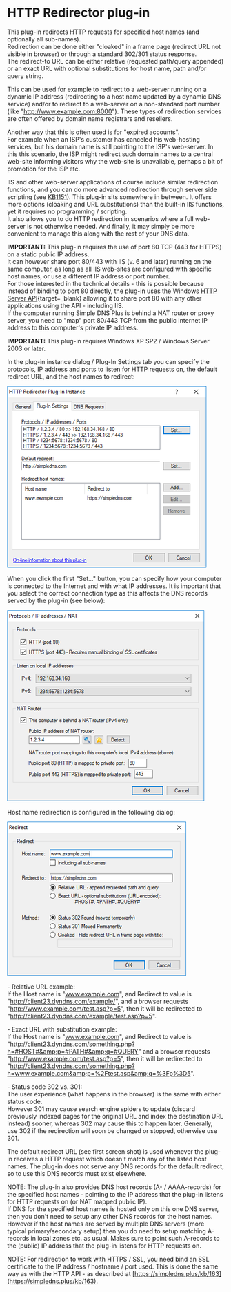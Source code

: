 ﻿---
category: 8
frontpage: false
comments: true
refs: 110,148,147
created-utc: 2019-01-01
modified-utc: 2021-10-28
---
# HTTP Redirector plug-in

This plug-in redirects HTTP requests for specified host names (and optionally all sub-names).  
Redirection can be done either "cloaked" in a frame page (redirect URL not visible in browser) or through a standard 302/301 status response.  
The redirect-to URL can be either relative (requested path/query appended) or an exact URL with optional substitutions for host name, path and/or query string.

This can be used for example to redirect to a web-server running on a dynamic IP address (redirecting to a host name updated by a dynamic DNS service) and/or to redirect to a web-server on a non-standard port number (like "http://www.example.com:8000"). These types of redirection services are often offered by domain name registrars and resellers.

Another way that this is often used is for "expired accounts".  
For example when an ISP's customer has canceled his web-hosting services, but his domain name is still pointing to the ISP's web-server. In this this scenario, the ISP might redirect such domain names to a central web-site informing visitors why the web-site is unavailable, perhaps a bit of promotion for the ISP etc.

IIS and other web-server applications of course include similar redirection functions, and you can do more advanced redirection through server side scripting (see [KB1151](https://simpledns.plus/kb/148)). This plug-in sits somewhere in between. It offers more options (cloaking and URL substitutions) than the built-in IIS functions, yet it requires no programming / scripting.  
It also allows you to do HTTP redirection in scenarios where a full web-server is not otherwise needed. And finally, it may simply be more convenient to manage this along with the rest of your DNS data.

**IMPORTANT:** This plug-in requires the use of port 80 TCP (443 for HTTPS) on a static public IP address.  
It can however share port 80/443 with IIS (v. 6 and later) running on the same computer, as long as all IIS web-sites are configured with specific host names, or use a different IP address or port number.  
For those interested in the technical details - this is possible because instead of binding to port 80 directly, the plug-in uses the Windows [HTTP Server API](http://msdn.microsoft.com/en-us/library/aa364510(vs.85).aspx){target=_blank} allowing it to share port 80 with any other applications using the API - including IIS.  
If the computer running Simple DNS Plus is behind a NAT router or proxy server, you need to "map" port 80/443 TCP from the public Internet IP address to this computer's private IP address.

**IMPORTANT:** This plug-in requires Windows XP SP2 / Windows Server 2003 or later.

In the plug-in instance dialog / Plug-In Settings tab you can specify the protocols, IP address and ports to listen for HTTP requests on, the default redirect URL, and the host names to redirect:

![](img/179/1.png)

When you click the first "Set..." button, you can specify how your computer is connected to the Internet and with what IP addresses. It is important that you select the correct connection type as this affects the DNS records served by the plug-in (see below):

![](img/179/2.png)

Host name redirection is configured in the following dialog:

![](img/179/3.png)

\- Relative URL example:  
If the Host name is "www.example.com", and Redirect to value is "http://client23.dyndns.com/example/", and a browser requests "http://www.example.com/test.asp?p=5", then it will be redirected to "http://client23.dyndns.com/example/test.asp?p=5".

\- Exact URL with substitution example:  
If the Host name is "www.example.com", and Redirect to value is "http://client23.dyndns.com/something.php?h=#HOST#&amp;p=#PATH#&amp;q=#QUERY" and a browser requests "http://www.example.com/test.asp?p=5", then it will be redirected to "http://client23.dyndns.com/something.php?h=www.example.com&amp;p=%2Ftest.asp&amp;q=%3Fp%3D5".

\- Status code 302 vs. 301:  
The user experience (what happens in the browser) is the same with either status code.  
However 301 may cause search engine spiders to update (discard previously indexed pages for the original URL and index the destination URL instead) sooner, whereas 302 may cause this to happen later. Generally, use 302 if the redirection will soon be changed or stopped, otherwise use 301.

The default redirect URL (see first screen shot) is used whenever the plug-in receives a HTTP request which doesn't match any of the listed host names. The plug-in does not serve any DNS records for the default redirect, so to use this DNS records must exist elsewhere.

NOTE: The plug-in also provides DNS host records (A- / AAAA-records) for the specified host names - pointing to the IP address that the plug-in listens for HTTP requests on (or NAT mapped public IP).  
If DNS for the specified host names is hosted only on this one DNS server, then you don't need to setup any other DNS records for the host names. However if the host names are served by multiple DNS servers (more typical primary/secondary setup) then you do need to setup matching A-records in local zones etc. as usual. Makes sure to point such A-records to the (public) IP address that the plug-in listens for HTTP requests on.

NOTE: For redirection to work with HTTPS / SSL, you need bind an SSL certificate to the IP address / hostname / port used. This is done the same way as with the HTTP API - as described at [https://simpledns.plus/kb/163](https://simpledns.plus/kb/163).

